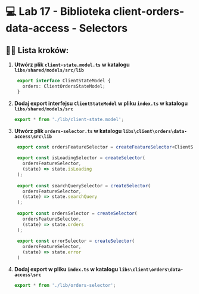 # 💻 Lab 17 - Biblioteka client-orders-data-access - Selectors

## 🏋️‍♀️ Lista kroków:

1. **Utwórz plik `client-state.model.ts` w katalogu `libs/shared/models/src/lib`**

   ```typescript
    export interface ClientStateModel {
      orders: ClientOrdersStateModel;
    }
   ```

2. **Dodaj export interfejsu `ClientStateModel` w pliku `index.ts` w katalogu `libs/shared/models/src`**

    ```typescript
    export * from './lib/client-state.model';
    ```

3. **Utwórz plik `orders-selector.ts` w katalogu `libs\client\orders\data-access\src\lib`**

   ```typescript
    export const ordersFeatureSelector = createFeatureSelector<ClientStateModel, ClientOrdersStateModel>('orders');
    
    export const isLoadingSelector = createSelector(
      ordersFeatureSelector,
      (state) => state.isLoading
    );
    
    export const searchQuerySelector = createSelector(
      ordersFeatureSelector,
      (state) => state.searchQuery
    );
    
    export const ordersSelector = createSelector(
      ordersFeatureSelector,
      (state) => state.orders
    );
    
    export const errorSelector = createSelector(
      ordersFeatureSelector,
      (state) => state.error
    )
   ```

4. **Dodaj export w pliku `index.ts` w katalogu `libs\client\orders\data-access\src`**

    ```typescript
    export * from './lib/orders-selector';
    ```
